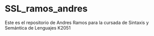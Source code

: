 # SSL_ramos_andres
Este es el repositorio de Andres Ramos para la cursada de Sintaxis y Semántica de Lenguajes K2051
